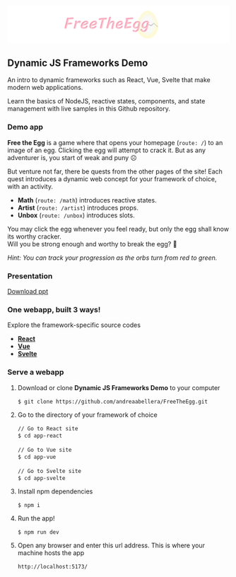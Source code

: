![FreeTheEgg banner](/banner.png)


## Dynamic JS Frameworks Demo

An intro to dynamic frameworks such as React, Vue, Svelte that make modern web applications. 

Learn the basics of NodeJS, reactive states, components, and state management with live samples in this Github repository.


### Demo app

**Free the Egg** is a game where that opens your homepage (`route: /`) to an image of an egg. Clicking the egg will attempt to crack it. But as any adventurer is, you start of weak and puny ☹️ 

But venture not far, there be quests from the other pages of the site!
Each quest introduces a dynamic web concept for your framework of choice, with an activity.
- **Math** (`route: /math`) introduces reactive states.
- **Artist** (`route: /artist`) introduces props.
- **Unbox** (`route: /unbox`) introduces slots.

You may click the egg whenever you feel ready, but only the egg shall know its worthy cracker.  
Will you be strong enough and worthy to break the egg? 🥚

*Hint: You can track your progression as the orbs turn from red to green.*


### Presentation

[Download ppt](https://github.com/andreaabellera/FreeTheEgg/raw/main/WebDev_WICS_Feb_2023.pptx)


### One webapp, built 3 ways!

Explore the framework-specific source codes 

- [**React**](/app-react)
- [**Vue**](/app-vue)
- [**Svelte**](/app-svelte)


### Serve a webapp

1. Download or clone **Dynamic JS Frameworks Demo** to your computer  
    ```
    $ git clone https://github.com/andreaabellera/FreeTheEgg.git
    ```

2. Go to the directory of your framework of choice  
    ```
    // Go to React site
    $ cd app-react

    // Go to Vue site
    $ cd app-vue

    // Go to Svelte site
    $ cd app-svelte
    ```

3. Install npm dependencies  
    ```
    $ npm i
    ```

4. Run the app!  
    ```
    $ npm run dev
    ```  

5. Open any browser and enter this url address. This is where your machine hosts the app
    ```
    http://localhost:5173/
    ```  
